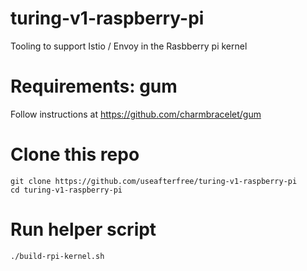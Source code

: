 # turing-v1-raspberry-pi

Tooling to support Istio / Envoy in the Rasbberry pi kernel

# Requirements: gum
Follow instructions at https://github.com/charmbracelet/gum

# Clone this repo
```
git clone https://github.com/useafterfree/turing-v1-raspberry-pi
cd turing-v1-raspberry-pi
```
# Run helper script
`./build-rpi-kernel.sh`
